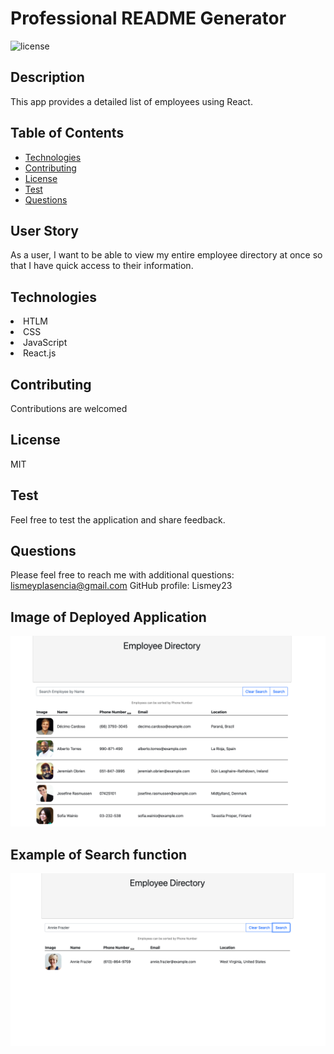 # Professional README Generator
![license](https://img.shields.io/badge/License-MIT-green.svg "License Badge")

## Description
This app provides a detailed list of employees using React.

## Table of Contents

- [Technologies](#Technologies) 
- [Contributing](#Contributing)
- [License](#License)
- [Test](#Test)
- [Questions](#Questions)

##  User Story
As a user, I want to be able to view my entire employee directory at once so that I have quick access to their information.

##  Technologies
<li>HTLM</li>
<li>CSS</li>
<li>JavaScript</li>
<li>React.js </li>

##  Contributing
Contributions are welcomed

##  License
MIT

## Test
Feel free to test the application and share feedback.

## Questions
Please feel free to reach me with additional questions: lismeyplasencia@gmail.com
GitHub profile: Lismey23

## Image of Deployed Application 
<img src='./public/assets/application.png'>

## Example of Search function
 <img src='./public/assets/searchExample.png'>

